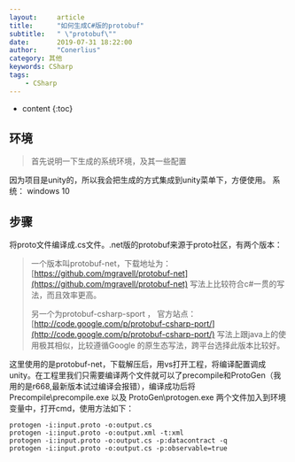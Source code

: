 ```yaml
---
layout:     article
title:      "如何生成C#版的protobuf"
subtitle:   " \"protobuf\""
date:       2019-07-31 18:22:00
author:     "Conerlius"
category: 其他
keywords: CSharp
tags:
    - CSharp
---
```

* content
{:toc}

## 环境

> 首先说明一下生成的系统环境，及其一些配置

因为项目是unity的，所以我会把生成的方式集成到unity菜单下，方便使用。
系统： windows 10

## 步骤

将proto文件编译成.cs文件。.net版的protobuf来源于proto社区，有两个版本：
> 一个版本叫protobuf-net，下载地址为：[https://github.com/mgravell/protobuf-net](https://github.com/mgravell/protobuf-net)  写法上比较符合c#一贯的写法，而且效率更高。
>
> 另一个为protobuf-csharp-sport ， 官方站点：[http://code.google.com/p/protobuf-csharp-port/](http://code.google.com/p/protobuf-csharp-port/) 写法上跟java上的使用极其相似，比较遵循Google 的原生态写法，跨平台选择此版本比较好。
> 
这里使用的是protobuf-net，下载解压后，用vs打开工程，将编译配置调成unity。在工程里我们只需要编译两个文件就可以了precompile和ProtoGen（我用的是r668,最新版本试过编译会报错），编译成功后将Precompile\precompile.exe 以及 ProtoGen\protogen.exe 两个文件加入到环境变量中，打开cmd，使用方法如下：

```
protogen -i:input.proto -o:output.cs  
protogen -i:input.proto -o:output.xml -t:xml  
protogen -i:input.proto -o:output.cs -p:datacontract -q  
protogen -i:input.proto -o:output.cs -p:observable=true  
```